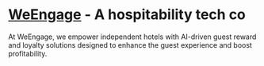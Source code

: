 # [WeEngage](https://next-landing-vpn.vercel.app/) - A hospitability tech co

At WeEngage, we empower independent hotels with AI-driven guest reward and loyalty solutions designed to enhance the guest experience and boost profitability.
